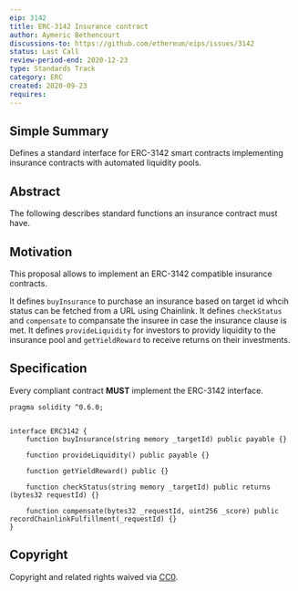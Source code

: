 ```yaml
---
eip: 3142
title: ERC-3142 Insurance contract
author: Aymeric Bethencourt
discussions-to: https://github.com/ethereum/eips/issues/3142
status: Last Call
review-period-end: 2020-12-23
type: Standards Track
category: ERC
created: 2020-09-23
requires:
---
```


## Simple Summary

Defines a standard interface for ERC-3142 smart contracts implementing insurance contracts with automated liquidity pools.

## Abstract

The following describes standard functions an insurance contract must have.

## Motivation

This proposal allows to implement an ERC-3142 compatible insurance contracts.

It defines `buyInsurance` to purchase an insurance based on target id whcih status can be fetched from a URL using Chainlink.
It defines `checkStatus` and `compensate` to compansate the insuree in case the insurance clause is met.
It defines `provideLiquidity` for investors to providy liquidity to the insurance pool and `getYieldReward` to receive returns on their investments.

## Specification

Every compliant contract **MUST** implement the ERC-3142 interface.

```solidity
pragma solidity ^0.6.0;


interface ERC3142 {
    function buyInsurance(string memory _targetId) public payable {}

    function provideLiquidity() public payable {}

    function getYieldReward() public {}

    function checkStatus(string memory _targetId) public returns (bytes32 requestId) {}

    function compensate(bytes32 _requestId, uint256 _score) public recordChainlinkFulfillment(_requestId) {}
}
```

## Copyright

Copyright and related rights waived via [CC0](https://creativecommons.org/publicdomain/zero/1.0/).
